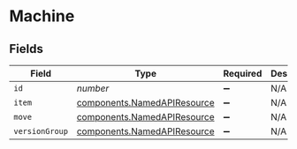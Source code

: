 # Machine


## Fields

| Field                                                                      | Type                                                                       | Required                                                                   | Description                                                                |
| -------------------------------------------------------------------------- | -------------------------------------------------------------------------- | -------------------------------------------------------------------------- | -------------------------------------------------------------------------- |
| `id`                                                                       | *number*                                                                   | :heavy_minus_sign:                                                         | N/A                                                                        |
| `item`                                                                     | [components.NamedAPIResource](../../models/components/namedapiresource.md) | :heavy_minus_sign:                                                         | N/A                                                                        |
| `move`                                                                     | [components.NamedAPIResource](../../models/components/namedapiresource.md) | :heavy_minus_sign:                                                         | N/A                                                                        |
| `versionGroup`                                                             | [components.NamedAPIResource](../../models/components/namedapiresource.md) | :heavy_minus_sign:                                                         | N/A                                                                        |